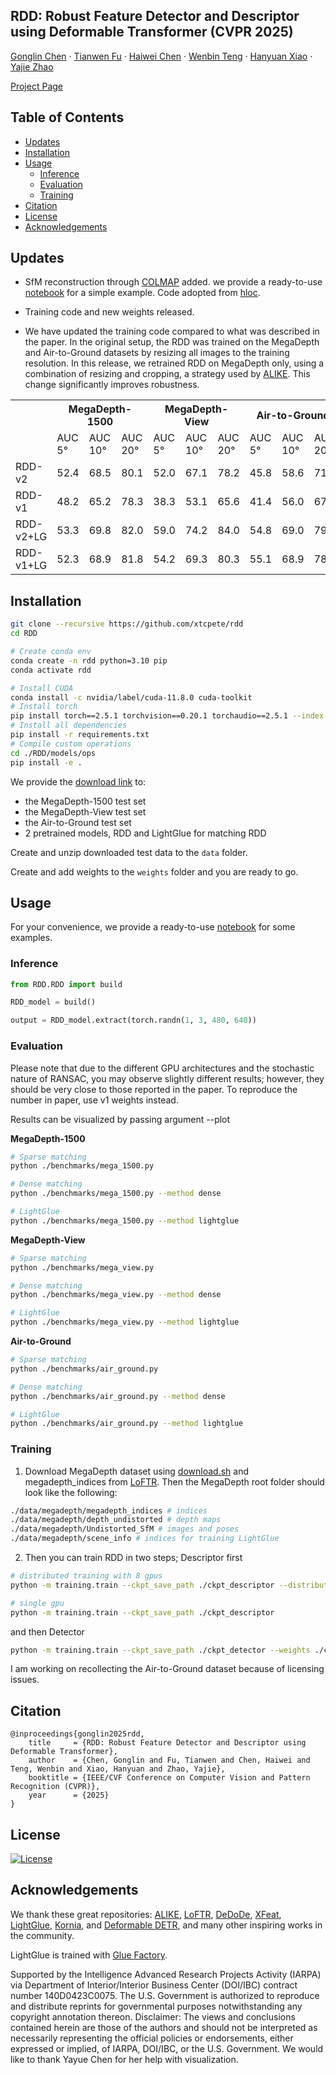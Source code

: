 ## RDD: Robust Feature Detector and Descriptor using Deformable Transformer (CVPR 2025)
[Gonglin Chen](https://xtcpete.com/) · [Tianwen Fu](https://twfu.me/) · [Haiwei Chen](https://scholar.google.com/citations?user=LVWRssoAAAAJ&hl=en) · [Wenbin Teng](https://wbteng9526.github.io/) · [Hanyuan Xiao](https://corneliushsiao.github.io/index.html) · [Yajie Zhao](https://ict.usc.edu/about-us/leadership/research-leadership/yajie-zhao/)

[Project Page](https://xtcpete.github.io/rdd/) 

## Table of Contents
- [Updates](#updates)
- [Installation](#installation)
- [Usage](#usage)
  - [Inference](#inference)
  - [Evaluation](#evaluation)
  - [Training](#training)
- [Citation](#citation)
- [License](#license)
- [Acknowledgements](#acknowledgements)

## Updates

- SfM reconstruction through [COLMAP](https://github.com/colmap/colmap.git) added. we provide a ready-to-use [notebook](./demo_sfm.ipynb) for a simple example. Code adopted from [hloc](https://github.com/cvg/Hierarchical-Localization.git).

- Training code and new weights released.

- We have updated the training code compared to what was described in the paper. In the original setup, the RDD was trained on the MegaDepth and Air-to-Ground datasets by resizing all images to the training resolution. In this release, we retrained RDD on MegaDepth only, using a combination of resizing and cropping, a strategy used by [ALIKE](https://github.com/Shiaoming/ALIKE). This change significantly improves robustness.

<table>
  <tr>
    <th></th>
    <th colspan="3">MegaDepth-1500</th>
    <th colspan="3">MegaDepth-View</th>
    <th colspan="3">Air-to-Ground</th>
  </tr>
  <tr>
    <td></td>
    <td>AUC 5&deg</td><td>AUC 10&deg</td><td>AUC 20&deg</td>
    <td>AUC 5&deg</td><td>AUC 10&deg</td><td>AUC 20&deg</td>
    <td>AUC 5&deg</td><td>AUC 10&deg</td><td>AUC 20&deg</td>
  </tr>
  <tr>
    <td>RDD-v2</td>
    <td>52.4</td><td>68.5</td><td>80.1</td>
    <td>52.0</td><td>67.1</td><td>78.2</td>
    <td>45.8</td><td>58.6</td><td>71.0</td>
  </tr>
  <tr>
    <td>RDD-v1</td>
    <td>48.2</td><td>65.2</td><td>78.3</td>
    <td>38.3</td><td>53.1</td><td>65.6</td>
    <td>41.4</td><td>56.0</td><td>67.8</td>
  </tr>
  <tr>
    <td>RDD-v2+LG</td>
    <td>53.3</td><td>69.8</td><td>82.0</td>
    <td>59.0</td><td>74.2</td><td>84.0</td>
    <td>54.8</td><td>69.0</td><td>79.1</td>
  </tr>
  <tr>
    <td>RDD-v1+LG</td>
    <td>52.3</td><td>68.9</td><td>81.8</td>
    <td>54.2</td><td>69.3</td><td>80.3</td>
    <td>55.1</td><td>68.9</td><td>78.9</td>
  </tr>
</table>

## Installation

```bash
git clone --recursive https://github.com/xtcpete/rdd
cd RDD

# Create conda env
conda create -n rdd python=3.10 pip
conda activate rdd

# Install CUDA 
conda install -c nvidia/label/cuda-11.8.0 cuda-toolkit
# Install torch
pip install torch==2.5.1 torchvision==0.20.1 torchaudio==2.5.1 --index-url https://download.pytorch.org/whl/cu118
# Install all dependencies
pip install -r requirements.txt
# Compile custom operations
cd ./RDD/models/ops
pip install -e .
```

We provide the [download link](https://drive.google.com/drive/folders/1QgVaqm4iTUCqbWb7_Fi6mX09EHTId0oA?usp=sharing) to:
  - the MegaDepth-1500 test set
  - the MegaDepth-View test set
  - the Air-to-Ground test set
  - 2 pretrained models, RDD and LightGlue for matching RDD

Create and unzip downloaded test data to the `data` folder.

Create and add weights to the `weights` folder and you are ready to go.

## Usage
For your convenience, we provide a ready-to-use [notebook](./demo_matching.ipynb) for some examples.

### Inference

```python
from RDD.RDD import build

RDD_model = build()

output = RDD_model.extract(torch.randn(1, 3, 480, 640))
```

### Evaluation

Please note that due to the different GPU architectures and the stochastic nature of RANSAC, you may observe slightly different results; however, they should be very close to those reported in the paper. To reproduce the number in paper, use v1 weights instead.

Results can be visualized by passing argument --plot

**MegaDepth-1500**

```bash
# Sparse matching
python ./benchmarks/mega_1500.py

# Dense matching
python ./benchmarks/mega_1500.py --method dense

# LightGlue
python ./benchmarks/mega_1500.py --method lightglue
```

**MegaDepth-View**

```bash
# Sparse matching
python ./benchmarks/mega_view.py

# Dense matching
python ./benchmarks/mega_view.py --method dense

# LightGlue
python ./benchmarks/mega_view.py --method lightglue
```

**Air-to-Ground**

```bash
# Sparse matching
python ./benchmarks/air_ground.py

# Dense matching
python ./benchmarks/air_ground.py --method dense

# LightGlue
python ./benchmarks/air_ground.py --method lightglue
```

### Training

1. Download MegaDepth dataset using [download.sh](./data/megadepth/download.sh) and megadepth_indices from [LoFTR](https://github.com/zju3dv/LoFTR/blob/master/docs/TRAINING.md#download-datasets). Then the MegaDepth root folder should look like the following:
```bash
./data/megadepth/megadepth_indices # indices
./data/megadepth/depth_undistorted # depth maps
./data/megadepth/Undistorted_SfM # images and poses
./data/megadepth/scene_info # indices for training LightGlue
```
2. Then you can train RDD in two steps; Descriptor first
```bash
# distributed training with 8 gpus
python -m training.train --ckpt_save_path ./ckpt_descriptor --distributed --batch_size 32

# single gpu 
python -m training.train --ckpt_save_path ./ckpt_descriptor
```
and then Detector
```bash
python -m training.train --ckpt_save_path ./ckpt_detector --weights ./ckpt_descriptor/RDD_best.pth --train_detector --training_res 480
```

I am working on recollecting the Air-to-Ground dataset because of licensing issues.

## Citation
```
@inproceedings{gonglin2025rdd,
    title     = {RDD: Robust Feature Detector and Descriptor using Deformable Transformer},
    author    = {Chen, Gonglin and Fu, Tianwen and Chen, Haiwei and Teng, Wenbin and Xiao, Hanyuan and Zhao, Yajie},
    booktitle = {IEEE/CVF Conference on Computer Vision and Pattern Recognition (CVPR)},
    year      = {2025}
}
```


## License
[![License](https://img.shields.io/badge/License-Apache_2.0-blue.svg)](LICENSE)

## Acknowledgements

We thank these great repositories: [ALIKE](https://github.com/Shiaoming/ALIKE), [LoFTR](https://github.com/zju3dv/LoFTR), [DeDoDe](https://github.com/Parskatt/DeDoDe), [XFeat](https://github.com/verlab/accelerated_features), [LightGlue](https://github.com/cvg/LightGlue), [Kornia](https://github.com/kornia/kornia), and [Deformable DETR](https://github.com/fundamentalvision/Deformable-DETR), and many other inspiring works in the community.

LightGlue is trained with [Glue Factory](https://github.com/cvg/glue-factory).

Supported by the Intelligence Advanced Research Projects Activity (IARPA) via Department of Interior/Interior Business Center (DOI/IBC) contract number 140D0423C0075. The U.S. Government is authorized to reproduce and distribute reprints for governmental purposes notwithstanding any copyright annotation thereon. Disclaimer: The views and conclusions contained herein are those of the authors and should not be interpreted as necessarily representing the official policies or endorsements, either expressed or implied, of IARPA, DOI/IBC, or the U.S. Government. We would like to thank Yayue Chen for her help with visualization.